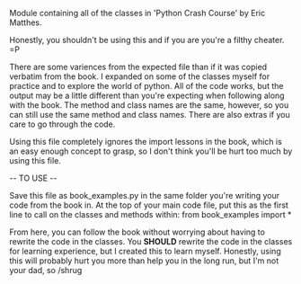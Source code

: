 Module containing all of the classes in 'Python Crash Course' by Eric Matthes.

Honestly, you shouldn't be using this and if you are you're a filthy cheater. =P

There are some variences from the expected file than if it was copied verbatim from the book. I expanded on 
some of the classes myself for practice and to explore the world of python. All of the code works, but the output
may be a little different than you're expecting when following along with the book. The method and class
names are the same, however, so you can still use the same method and class names. There are also extras if you
care to go through the code.

Using this file completely ignores the import lessons in the book, which is an easy enough concept to grasp, so
I don't think you'll be hurt too much by using this file.

-- TO USE --

Save this file as book_examples.py in the same folder you're writing your code from the book in.
At the top of your main code file, put this as the first line to call on the classes and methods within:
from book_examples import *

From here, you can follow the book without worrying about having to rewrite the code in the classes.
You __SHOULD__ rewrite the code in the classes for learning experience, but I created this to learn
myself. Honestly, using this will probably hurt you more than help you in the long run, but I'm not
your dad, so /shrug
